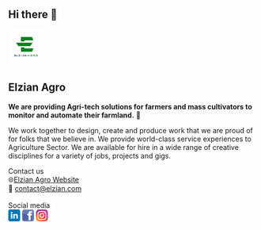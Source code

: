 ## Hi there 👋

![Image of Elzian Agro Logo](https://github.com/Elzian-Agro/.github/blob/Master/logo1.png?raw=true) <br>
  ## Elzian Agro
  **We are providing Agri-tech solutions for farmers and mass cultivators to monitor and automate their farmland.** :seedling:
  
  We work together to design, create and produce work that we are proud of for folks that we believe in.
  We provide world-class service experiences to Agriculture Sector.
  We are available for hire in a wide range of creative disciplines for a variety of jobs, projects and gigs.
  
  Contact us <br/>
  :globe_with_meridians:[Elzian Agro Website](https://agro.elzian.com/) <br/>
  :e-mail: contact@elzian.com  <br/><br>
  Social media <br>
  [![linkedin](https://github.com/Elzian-Agro/.github/blob/Master/linkedin%20(3).png?raw=true)](https://lk.linkedin.com/company/elzianagro)
  [![Facebook](https://github.com/Elzian-Agro/.github/blob/Master/facebook.png?raw=true)](https://www.facebook.com/ELZIANAGRO)
  [![Instagram](https://github.com/Elzian-Agro/.github/blob/Master/instagram.png?raw=true)](https://www.instagram.com/elzian.agro/?utm_medium=copy_link)
  

  
<!--

**Here are some ideas to get you started:**

🙋‍♀️ A short introduction - what is your organization all about?
🌈 Contribution guidelines - how can the community get involved?
👩‍💻 Useful resources - where can the community find your docs? Is there anything else the community should know?
🍿 Fun facts - what does your team eat for breakfast?
🧙 Remember, you can do mighty things with the power of [Markdown](https://docs.github.com/github/writing-on-github/getting-started-with-writing-and-formatting-on-github/basic-writing-and-formatting-syntax)
-->
